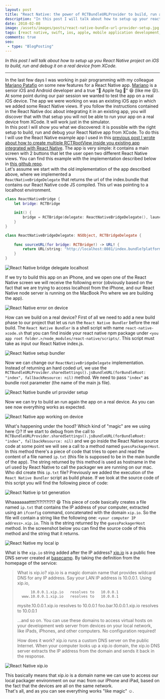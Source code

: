 ```yaml
---
layout: post
title: "React Native: the power of RCTBundleURLProvider to build, run and debug on an iOS device from XCode"
description: "In this post I will talk about how to setup up your react native project on iOS to build, run and debug it on a real device."
date: 2018-02-08
image: /assets/images/posts/react-native-bundle-url-provider-setup.jpg
tags: [react native, swift, ios, apple, mobile application development, javascript]
comments: true
seo:
 - type: "BlogPosting"
---
```


*In this post I will talk about how to setup up you React Native project on iOS to build, run and debug it on a real
 device from XCode.*

---

In the last few days I was working in pair programming with my colleague [Mariano Patafio](https://www.linkedin.com/in/mariano-patafio-4a8b7426/ "Mariano Patafio") 
on some new features for a React Native app. [Mariano](https://www.linkedin.com/in/mariano-patafio-4a8b7426/ "Mariano Patafio") 
is a senior iOS and Android developer and a true ":apple: Apple fag :apple:" :laughing: (like me 
:stuck_out_tongue_closed_eyes:).
At some point during our pair session we wanted to test the app on a real iOS device. The app we were working on 
was an existing iOS app in which we added some React Native views. If you follow the instructions contained in the 
React Native doc about integrating it in an existing app, you will discover that with that setup you will not be able
 to run your app on a real device from XCode. It will work just in the simulator.  
In this post I will show you what we discovered: it is possible with the right setup to build, run and debug your 
React Native app from XCode. To do this I will use the React Native example app I used in this [previous post I wrote 
about how to create multiple RCTRootView inside you existing app integrated with React Native](/2017/12/08/react-native-multiple-instance-rctrootview.html "react native multiple rctrootview"). 
The app is very simple: it contains a main screen with 2 buttons that let the user open two different React Native 
views. You can find this example with the implementation described below in [this github repo](https://github.com/chicio/React-Native-Multiple-RCTRootView "React native multiple RCTRootView").  
Let's assume we start with the old implementation of the app described above, where we implemented a  
`ReactNativeBridgeDelegate` that returns the url of the index.bundle that contains our React Native code JS compiled.
 This url was pointing to a localhost environment.

```swift
class ReactNativeBridge {
    let bridge: RCTBridge
    
    init() {
        bridge = RCTBridge(delegate: ReactNativeBridgeDelegate(), launchOptions: nil)
    }
}

class ReactNativeBridgeDelegate: NSObject, RCTBridgeDelegate {
    
    func sourceURL(for bridge: RCTBridge!) -> URL! {
        return URL(string: "http://localhost:8081/index.bundle?platform=ios")
    }
}
```

![React Native bridge delegate localhost](/assets/images/posts/react-native-bridge-delegate-localhost.jpg "React Native bridge delegate localhost")   

If we try to build this app on an iPhone, and we open one of the React Native screen we will receive the 
following error (obviously based on the fact that we are trying to access localhost from the iPhone, and our React 
Native node server is running on the MacBook Pro where we are building the app).  

![React Native error on device](/assets/images/posts/react-native-error-on-device-failed-bundle.jpg "React Native bridge delegate localhost")   

How can we build on a real device? First of all we need to add a new build phase to our project that let us run the 
`React Native Bundler` before the real build. The `React Native Bundler` is a shell script with name 
`react-native-xcode.sh` that you can find inside your react native npm package under 
`<you app root folder.>/node_modules/react-native/scripts/`. This script must take as input our React Native index.js. 

![React Native setup bundler](/assets/images/posts/react-native-setup-bundler.jpg "React Native setup bundler")   
  
Now we can change our `ReactNativeBridgeDelegate` implementation. Instead of returning an hard coded url, we use the 
`RCTBundleURLProvider.sharedSettings().jsBundleURL(forBundleRoot: "index", fallbackResource: nil)` method. We 
need to pass `"index"` as bundle root parameter (the name of the main js file).

![React Native bundle url provider setup](/assets/images/posts/react-native-bundle-url-provider-setup.jpg "React Native bundle url provider setup")   
  
Now we can try to build an run again the app on a real device. As you can see now everything works as expected.

![React Native app working on device](/assets/images/posts/react-native-app-working-on-device.jpg "React Native app working on device")   

What's happening under the hood? Which kind of "magic" are we using here :smirk:? If we start to debug from the call
 to `RCTBundleURLProvider.sharedSettings().jsBundleURL(forBundleRoot: "index", fallbackResource: nil)` and we go 
inside the React Native source code at some point we will see a call to a method named `guessPackagerHost`. In this 
method there's a piece of code that tries to open and read the content of a file named `ip.txt` (this file is 
supposed to be in the main bundle of the app). The string returned by this method is used as hostname in the url 
used by React Native to call the packager we are running on our mac.   
Who did create this `ip.txt` file? Previously we added the execution of the `React Native Bundler` script as 
build phase. If we look at the source code of this script you will find the following piece of code:

![React Native ip txt generation](/assets/images/posts/react-native-ip-txt-generation.jpg "React Native ip txt generation")

Whaaaaaaattttt?!?!?!?!?!? :satisfied: This piece of code basically creates a file named `ip.txt` that contains the IP 
address of your computer, extracted using an `ifconfig` command, concatenated with the domain `xip.io`. So 
the file will contain a string like the following one: `<your computer IP address>.xip.io`. This is the string 
returned by the `guessPackagerHost` method. In the screenshot below you can find the source code of this method and 
the string that it returns. 

![React Native my local ip](/assets/images/posts/react-native-my-local-ip.jpg "React Native my local ip")
   
What is the `xip.io` string added after the IP address? [xip.io](http://xip.io/ "xip.io") is a public free DNS server 
created at [basecamp](https://basecamp.com "basecamp"). 
By taking the definition from the homepage of the service:

>What is xip.io?
 xip.io is a magic domain name that provides wildcard DNS
 for any IP address. Say your LAN IP address is 10.0.0.1.
 Using xip.io,
> 
>           10.0.0.1.xip.io   resolves to   10.0.0.1
>       www.10.0.0.1.xip.io   resolves to   10.0.0.1
>    mysite.10.0.0.1.xip.io   resolves to   10.0.0.1
>   foo.bar.10.0.0.1.xip.io   resolves to   10.0.0.1
>
>...and so on. You can use these domains to access virtual
 hosts on your development web server from devices on your
 local network, like iPads, iPhones, and other computers.
 No configuration required!
>    
>How does it work?
 xip.io runs a custom DNS server on the public Internet.
 When your computer looks up a xip.io domain, the xip.io
 DNS server extracts the IP address from the domain and
 sends it back in the response.
 
![React Native xip.io](/assets/images/posts/react-native-xipio.jpg "React Native xip.io")

This basically means that xip.io is a domain name we can use to access our local packager environment on our mac from 
our iPhone and iPad, based on the fact that the devices are all on the same network.   
That's all, and as you can see everything works "like magic" :relaxed:.  
